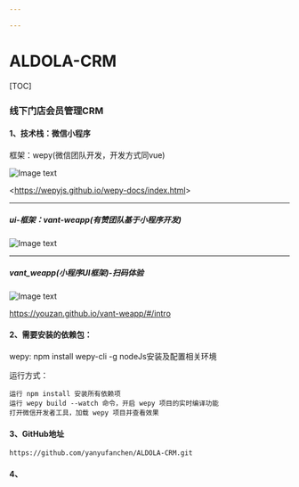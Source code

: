 ```yaml
---

---
```


# ALDOLA-CRM

[TOC]



### 线下门店会员管理CRM

#### 1、技术栈：微信小程序

框架：wepy(微信团队开发，开发方式同vue)

![Image text](http://img.pengwang.xyz/image/github/wepy.png)

<<https://wepyjs.github.io/wepy-docs/index.html>>

------

##### ui-框架：vant-weapp(有赞团队基于小程序开发)

![Image text](http://img.pengwang.xyz/image/github/vant.png)

------

##### vant_weapp(小程序UI框架)-扫码体验

![Image text](http://img.pengwang.xyz/image/github/vantma.png)

<https://youzan.github.io/vant-weapp/#/intro>

#### 2、需要安装的依赖包：

 wepy: npm install wepy-cli -g
 nodeJs安装及配置相关环境

运行方式：

```
运行 npm install 安装所有依赖项
运行 wepy build --watch 命令，开启 wepy 项目的实时编译功能
打开微信开发者工具，加载 wepy 项目并查看效果
```

#### 3、GitHub地址

```
https://github.com/yanyufanchen/ALDOLA-CRM.git
```

#### 4、

